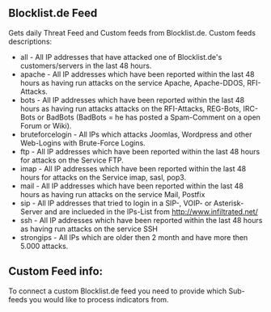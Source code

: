 ## Blocklist.de Feed
Gets daily Threat Feed and Custom feeds from Blocklist.de.
Custom feeds descriptions:
* all - All IP addresses that have attacked one of Blocklist.de's customers/servers in the last 48 hours.
* apache - All IP addresses which have been reported within the last 48 hours as having run attacks on the service Apache, Apache-DDOS, RFI-Attacks.
* bots - All IP addresses which have been reported within the last 48 hours as having run attacks attacks on the RFI-Attacks, REG-Bots, IRC-Bots or BadBots (BadBots = he has posted a Spam-Comment on a open Forum or Wiki).
* bruteforcelogin - All IPs which attacks Joomlas, Wordpress and other Web-Logins with Brute-Force Logins.
* ftp - All IP addresses which have been reported within the last 48 hours for attacks on the Service FTP.
* imap - All IP addresses which have been reported within the last 48 hours for attacks on the Service imap, sasl, pop3.
* mail - All IP addresses which have been reported within the last 48 hours as having run attacks on the service Mail, Postfix
* sip - All IP addresses that tried to login in a SIP-, VOIP- or Asterisk-Server and are inclueded in the IPs-List from http://www.infiltrated.net/ 
* ssh - All IP addresses which have been reported within the last 48 hours as having run attacks on the service SSH
* strongips - All IPs which are older then 2 month and have more then 5.000 attacks.

## Custom Feed info:
To connect a custom Blocklist.de feed you need to provide which Sub-feeds you would like to process indicators from.
